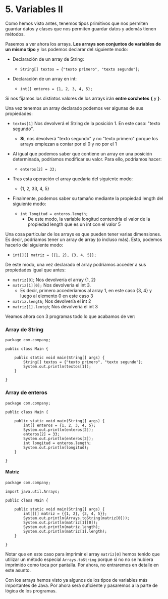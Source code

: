 
# 5. Variables II

Como hemos visto antes, tenemos tipos primitivos que nos permiten guardar datos y clases que nos permiten guardar datos y además tienen métodos.

Pasemos a ver ahora los arrays. **Los arrays son conjuntos de variables de un mismo tipo** y los podemos declarar del siguiente modo:
* Declaración de un array de String:

   * ```String[] textos = {"texto primero", "texto segundo"};```
* Declaración de un array en int:
  * ```int[] enteros = {1, 2, 3, 4, 5};```

Si nos fijamos los distintos valores de los arrays irán **entre corchetes** **{** y **}**.

Una vez tenemos un array declarado podemos ver algunas de sus propiedades:

* ```textos[1]``` Nos devolverá el String de la posición 1. En este caso: "texto segundo".
  *  **Si**, nos devolverá "texto segundo" y no "texto primero" porque los arrays empiezan a contar por el 0 y no por el 1

* Al igual que podemos saber que contiene un array en una posición determinada, podríamos modificar su valor. Para ello, podríamos hacer:
   * ```enteros[2] = 33;```

* Tras esta operación el array quedaría del siguiente modo:
  * {1, 2, 33, 4, 5}

* Finalmente, podemos saber su tamaño mediante la propiedad length del siguiente modo:

  * ```int longitud = enteros.length;```
    * De este modo, la variable longitud contendría el valor de la propiedad length que es un int con el valor 5

Una cosa particular de los arrays es que pueden tener varias dimensiones. Es decir, podríamos tener un array de array (o incluso más). Esto, podemos hacerlo del siguiente modo:

* ```int[][] matriz = {{1, 2}, {3, 4, 5}};```
 
De este modo, una vez declarado el array podríamos acceder a sus propiedades igual que antes:

* ```matriz[0]```; Nos devolvería el array {1, 2}
* ```matriz[1][0];``` Nos devolvería el int 3.
  * Es decir, primero accederíamos al array 1, en este caso {3, 4} y luego al elemento 0 en este caso 3
* ```matriz.length```; Nos devolvería el int 2
* ```matriz[1].lentgh```; Nos devolvería el int 3

Veamos ahora con 3 programas todo lo que acabamos de ver:

### Array de String
```
package com.company;  
  
public class Main {  
  
    public static void main(String[] args) {  
        String[] textos = {"texto primero", "texto segundo"};  
        System.out.println(textos[1]);  
    }  
  
}
```
### Array de enteros
```
package com.company;  
  
public class Main {  
  
    public static void main(String[] args) {  
        int[] enteros = {1, 2, 3, 4, 5};  
        System.out.println(enteros[2]);  
        enteros[2] = 33;  
        System.out.println(enteros[2]);  
        int longitud = enteros.length;  
        System.out.println(longitud);  
    }  
  
}
```
#### Matriz
```
package com.company;  
  
import java.util.Arrays;  
  
public class Main {  
  
    public static void main(String[] args) {  
        int[][] matriz = {{1, 2}, {3, 4, 5}};  
        System.out.println(Arrays.toString(matriz[0]));  
        System.out.println(matriz[1][0]);  
        System.out.println(matriz.length);  
        System.out.println(matriz[1].length);  
    }  
  
}
```
Notar que en este caso para imprimir el array ```matriz[0]``` hemos tenido que utilizar un método especial ```Arrays.toString``` porque si no no se hubiera imprimido como toca por pantalla. Por ahora, no entraremos en detalle en este asunto.

Con los arrays hemos visto ya algunos de los tipos de variables más importantes de  Java. Por ahora será suficiente y pasaremos a la parte de lógica de los programas.